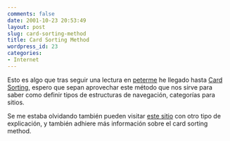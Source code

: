 ```yaml
---
comments: false
date: 2001-10-23 20:53:49
layout: post
slug: card-sorting-method
title: Card Sorting Method
wordpress_id: 23
categories:
- Internet
---
```


Esto es algo que tras seguir una lectura en [peterme](http://www.peterme.com) he llegado hasta [Card Sorting](http://www.infodesign.com.au/usability/cardsorting.html), espero que sepan aprovechar este método que nos sirve para saber como definir tipos de estructuras de navegación, categorías para sitios.





Se me estaba olvidando también pueden visitar [este sitio](http://www.illumination.com.au/scriptorium/paper_cardsorting/) con otro tipo de explicación, y también adhiere más información sobre el card sorting method.




 
